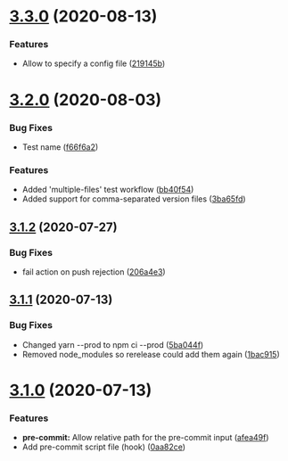 # [3.3.0](https://github.com/TriPSs/conventional-changelog-action/compare/v3.2.0...v3.3.0) (2020-08-13)


### Features

* Allow to specify a config file ([219145b](https://github.com/TriPSs/conventional-changelog-action/commit/219145bf787428489b3cbc782fbc57848df340d8))



# [3.2.0](https://github.com/TriPSs/conventional-changelog-action/compare/v3.1.2...v3.2.0) (2020-08-03)


### Bug Fixes

* Test name ([f66f6a2](https://github.com/TriPSs/conventional-changelog-action/commit/f66f6a29a71c9b5ee636cef9ee022f127da37304))


### Features

* Added 'multiple-files' test workflow ([bb40f54](https://github.com/TriPSs/conventional-changelog-action/commit/bb40f54b50fdae3a1a084b597370e7e0f95c28ab))
* Added support for comma-separated version files ([3ba65fd](https://github.com/TriPSs/conventional-changelog-action/commit/3ba65fd7f7bff6e1c60178d49632067c6a8d6bfa))



## [3.1.2](https://github.com/TriPSs/conventional-changelog-action/compare/v3.1.1...v3.1.2) (2020-07-27)


### Bug Fixes

* fail action on push rejection ([206a4e3](https://github.com/TriPSs/conventional-changelog-action/commit/206a4e313a58d868e56629ca59a29a5d8e0105ea))



## [3.1.1](https://github.com/TriPSs/conventional-changelog-action/compare/v3.1.0...v3.1.1) (2020-07-13)


### Bug Fixes

* Changed yarn --prod to npm ci --prod ([5ba044f](https://github.com/TriPSs/conventional-changelog-action/commit/5ba044f581579411517848e186a425258f30556a))
* Removed node_modules so rerelease could add them again ([1bac915](https://github.com/TriPSs/conventional-changelog-action/commit/1bac915367fb7a9aef99bf8df172e524b4614909))



# [3.1.0](https://github.com/TriPSs/conventional-changelog-action/compare/v3.0.0...v3.1.0) (2020-07-13)


### Features

* **pre-commit:** Allow relative path for the pre-commit input ([afea49f](https://github.com/TriPSs/conventional-changelog-action/commit/afea49fa57e678f9c8117d73415a488600b3cd28))
* Add pre-commit script file (hook) ([0aa82ce](https://github.com/TriPSs/conventional-changelog-action/commit/0aa82ce2ad5a23a200c8ce1eeba32eaefc846d9a))



